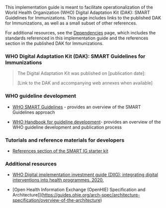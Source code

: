 This implementation guide is meant to facilitate operationalization of the World Health Organization (WHO) Digital Adaptation Kit (DAK): SMART Guidelines for Immunizations. This page includes links to the published DAK for Immunizations, as well as a small subset of other references.

For additional resources, see the <a href="dependencies.html">Dependencies</a> page, which includes the standards referenced in this implementation guide and the references section in the published DAK for Immunizations.

### WHO Digital Adaptation Kit (DAK): SMART Guidelines for Immunizations

> The Digital Adaptation Kit was published on \[publication date\]:
>
> \[Link to the DAK and accompanying web annexes when available\]

### WHO guideline development
    
-   [WHO SMART Guidelines](https://www.who.int/teams/digital-health-and-innovation/smart-guidelines) - provides an overview of the SMART Guidelines approach

-   [WHO Handbook for guideline development](https://www.who.int/publications/i/item/9789241548960)- provides an overview of the WHO guideline development and publication process

### Tutorials and reference materials for developers
- [References section of the SMART IG starter kit](https://worldhealthorganization.github.io/smart-ig-starter-kit/references.html#2)

### Additional resources
-   [WHO Digital implementation investment guide (DIIG): integrating digital interventions into health programmes. 2020.](https://www.who.int/publications/i/item/9789240010567)

-   [Open Health Information Exchange (OpenHIE) Specification and Architecture]](https://guides.ohie.org/arch-spec/architecture-specification/overview-of-the-architecture)
